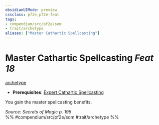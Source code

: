 ```yaml
---
obsidianUIMode: preview
cssclass: pf2e,pf2e-feat
tags:
- compendium/src/pf2e/som
- trait/archetype
aliases: ["Master Cathartic Spellcasting"]
---
```

# Master Cathartic Spellcasting  *Feat 18*  
[archetype](../../rules/traits/archetype.md)  

- **Prerequisites**: [Expert Cathartic Spellcasting](expert-cathartic-spellcasting-som.md)

You gain the master spellcasting benefits.

*Source: Secrets of Magic p. 195*  
%% #compendium/src/pf2e/som #trait/archetype %%